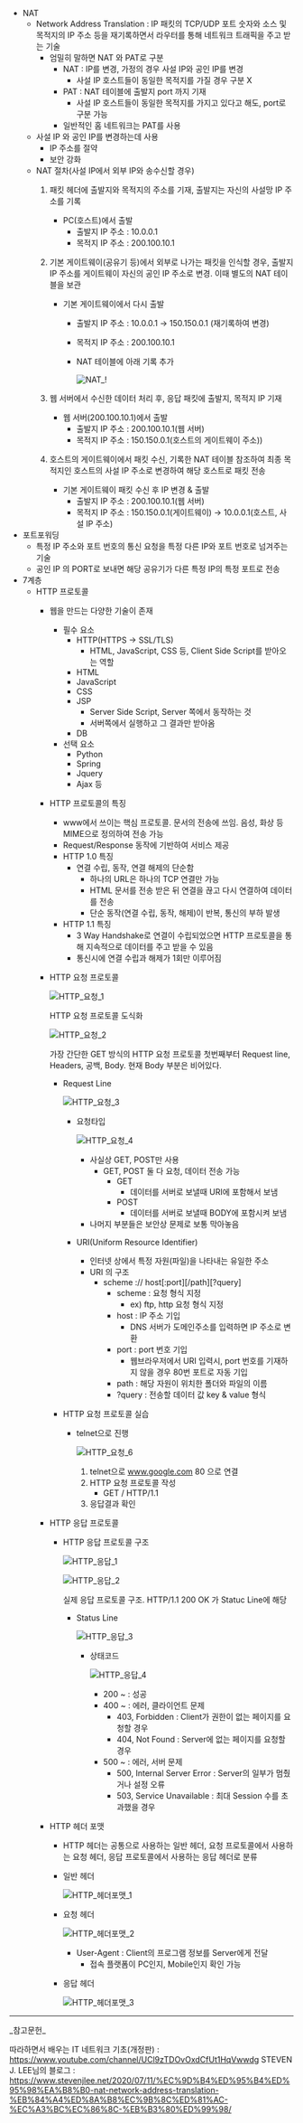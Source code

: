 - NAT
    - Network Address Translation : IP 패킷의 TCP/UDP 포트 숫자와 소스 및 목적지의 IP 주소 등을 재기록하면서 라우터를 통해 네트워크 트래픽을 주고 받는 기술
        - 엄밀히 말하면 NAT 와 PAT로 구분
            - NAT : IP를 변경, 가정의 경우 사설 IP와 공인 IP를 변경
                - 사설 IP 호스트들이 동일한 목적지를 가질 경우 구분 X
            - PAT : NAT 테이블에 출발지 port 까지 기재
                - 사설 IP 호스트들이 동일한 목적지를 가지고 있다고 해도, port로 구분 가능
            - 일반적인 홈 네트워크는 PAT를 사용
    - 사설 IP 와 공인 IP를 변경하는데 사용
        - IP 주소를 절약
        - 보안 강화
    - NAT 절차(사설 IP에서 외부 IP와 송수신할 경우)
        1. 패킷 헤더에 출발지와 목적지의 주소를 기재, 출발지는 자신의 사설망 IP 주소를 기록
            - PC(호스트)에서 출발
                - 출발지 IP 주소 : 10.0.0.1
                - 목적지 IP 주소 : 200.100.10.1
        2. 기본 게이트웨이(공유기 등)에서 외부로 나가는 패킷을 인식할 경우, 출발지 IP 주소를 게이트웨이 자신의 공인 IP 주소로 변경. 이때 별도의 NAT 테이블을 보관
            - 기본 게이트웨이에서 다시 출발
                - 출발지 IP 주소 : 10.0.0.1 → 150.150.0.1 (재기록하여 변경)
                - 목적지 IP 주소 : 200.100.10.1
                - NAT 테이블에 아래 기록 추가

                    ![NAT_!](https://user-images.githubusercontent.com/60249222/120068054-ab476e00-c0b9-11eb-9fcc-1758558153aa.png)


        3. 웹 서버에서 수신한 데이터 처리 후, 응답 패킷에 출발지, 목적지 IP 기재
            - 웹 서버(200.100.10.1)에서 출발
                - 출발지 IP 주소 : 200.100.10.1(웹 서버)
                - 목적지 IP 주소 : 150.150.0.1(호스트의 게이트웨이 주소))
        4. 호스트의 게이트웨이에서 패킷 수신, 기록한 NAT 테이블 참조하여 최종 목적지인 호스트의 사설 IP 주소로 변경하여 해당 호스트로 패킷 전송
            - 기본 게이트웨이 패킷 수신 후 IP 변경 & 출발
                - 출발지 IP 주소 : 200.100.10.1(웹 서버)
                - 목적지 IP 주소 : 150.150.0.1(게이트웨이) → 10.0.0.1(호스트, 사설 IP 주소)
- 포트포워딩
    - 특정 IP 주소와 포트 번호의 통신 요청을 특정 다른 IP와 포트 번호로 넘겨주는 기술
    - 공인 IP 의 PORT로 보내면 해당 공유기가 다른 특정 IP의 특정 포트로 전송
- 7계층
    - HTTP 프로토콜
        - 웹을 만드는 다양한 기술이 존재
            - 필수 요소
                - HTTP(HTTPS → SSL/TLS)
                    - HTML, JavaScript, CSS 등, Client Side Script를 받아오는 역할
                - HTML
                - JavaScript
                - CSS
                - JSP
                    - Server Side Script, Server 쪽에서 동작하는 것
                    - 서버쪽에서 실행하고 그 결과만 받아옴
                - DB
            - 선택 요소
                - Python
                - Spring
                - Jquery
                - Ajax 등
        - HTTP 프로토콜의 특징
            - www에서 쓰이는 핵심 프로토콜. 문서의 전송에 쓰임. 음성, 화상 등 MIME으로 정의하여 전송 가능
            - Request/Response 동작에 기반하여 서비스 제공
            - HTTP 1.0 특징
                - 연결 수립, 동작, 연결 해제의 단순함
                    - 하나의 URL은 하나의 TCP 연결만 가능
                    - HTML 문서를 전송 받은 뒤 연결을 끊고 다시 연결하여 데이터를 전송
                    - 단순 동작(연결 수립, 동작, 해제)이 반복, 통신의 부하 발생
            - HTTP 1.1 특징
                - 3 Way Handshake로 연결이 수립되었으면 HTTP 프로토콜을 통해 지속적으로 데이터를 주고 받을 수 있음
                - 통신시에 연결 수립과 해제가 1회만 이루어짐
        - HTTP 요청 프로토콜

            ![HTTP_요청_1](https://user-images.githubusercontent.com/60249222/120068131-1b55f400-c0ba-11eb-8b1a-08f5e5cc2a42.png)


            HTTP 요청 프로토콜 도식화

            ![HTTP_요청_2](https://user-images.githubusercontent.com/60249222/120068141-2a3ca680-c0ba-11eb-8c7f-da1ad780ef85.png)

            가장 간단한 GET 방식의 HTTP 요청 프로토콜 첫번째부터 Request line, Headers, 공백, Body. 현재 Body 부분은 비어있다.

            - Request Line

                ![HTTP_요청_3](https://user-images.githubusercontent.com/60249222/120068148-3163b480-c0ba-11eb-8ea8-400030af92dd.png)

                - 요청타입

                    ![HTTP_요청_4](https://user-images.githubusercontent.com/60249222/120068155-39235900-c0ba-11eb-92ff-28bf8765dca8.png)

                    - 사실상 GET, POST만 사용
                        - GET, POST 둘 다 요청, 데이터 전송 가능
                            - GET
                                - 데이터를 서버로 보낼때 URI에 포함해서 보냄
                            - POST
                                - 데이터를 서버로 보낼때 BODY에 포함시켜 보냄
                    - 나머지 부분들은 보안상 문제로 보통 막아놓음
                - URI(Uniform Resource Identifier)
                    - 인터넷 상에서 특정 자원(파일)을 나타내는 유일한 주소
                    - URI 의 구조
                        - scheme :// host[:port][/path][?query]
                            - scheme : 요청 형식 지정
                                - ex) ftp, http 요청 형식 지정
                            - host : IP 주소 기입
                                - DNS 서버가 도메인주소를 입력하면 IP 주소로 변환
                            - port : port 번호 기입
                                - 웹브라우저에서 URI 입력시, port 번호를 기재하지 않을 경우 80번 포트로 자동 기입
                            - path : 해당 자원이 위치한 폴더와 파일의 이름
                            - ?query : 전송할 데이터 값 key & value 형식
            - HTTP 요청 프로토콜 실습
                - telnet으로 진행

                    ![HTTP_요청_6](https://user-images.githubusercontent.com/60249222/120068173-4c362900-c0ba-11eb-8ab2-1f2cc9a16448.png)

                    1. telnet으로 www.google.com 80 으로 연결
                    2. HTTP 요청 프로토콜 작성
                        - GET / HTTP/1.1
                    3. 응답결과 확인
        - HTTP 응답 프로토콜
            - HTTP 응답 프로토콜 구조

                ![HTTP_응답_1](https://user-images.githubusercontent.com/60249222/120068176-52c4a080-c0ba-11eb-95a1-d72dd14d694f.png)

                ![HTTP_응답_2](https://user-images.githubusercontent.com/60249222/120068182-59531800-c0ba-11eb-8b6d-8c2986e7545f.png)

                실제 응답 프로토콜 구조. HTTP/1.1 200 OK 가 Statuc Line에 해당

                - Status Line

                    ![HTTP_응답_3](https://user-images.githubusercontent.com/60249222/120068196-63751680-c0ba-11eb-8b76-e1c742b80f3e.png)

                    - 상태코드

                        ![HTTP_응답_4](https://user-images.githubusercontent.com/60249222/120068208-6a9c2480-c0ba-11eb-9ed8-ce1a380ec9c6.png)

                        - 200 ~ : 성공
                        - 400 ~ : 에러, 클라이언트 문제
                            - 403, Forbidden : Client가 권한이 없는 페이지를 요청할 경우
                            - 404, Not Found : Server에 없는 페이지를 요청할 경우
                        - 500 ~ : 에러, 서버 문제
                            - 500, Internal Server Error : Server의 일부가 멈췄거나 설정 오류
                            - 503, Service Unavailable : 최대 Session 수를 초과했을 경우
        - HTTP 헤더 포맷
            - HTTP 헤더는 공통으로 사용하는 일반 헤더, 요청 프로토콜에서 사용하는 요청 헤더, 응답 프로토콜에서 사용하는 응답 헤더로 분류
            - 일반 헤더

                ![HTTP_헤더포맷_1](https://user-images.githubusercontent.com/60249222/120068223-7556b980-c0ba-11eb-89d3-3bd1226e1353.png)

            - 요청 헤더

                ![HTTP_헤더포맷_2](https://user-images.githubusercontent.com/60249222/120068235-7b4c9a80-c0ba-11eb-8e7c-9b2a5fd57520.png)

                - User-Agent : Client의 프로그램 정보를 Server에게 전달
                    - 접속 플랫폼이 PC인지, Mobile인지 확인 가능
            - 응답 헤더

                ![HTTP_헤더포맷_3](https://user-images.githubusercontent.com/60249222/120068241-830c3f00-c0ba-11eb-837b-52636f90c0ab.png)
                
                
<hr/>
_참고문헌_

따라하면서 배우는 IT 네트워크 기초(개정판) : <https://www.youtube.com/channel/UCl9zTDOvOxdCfUt1HqVwwdg>
STEVEN J. LEE님의 블로그 : <https://www.stevenjlee.net/2020/07/11/%EC%9D%B4%ED%95%B4%ED%95%98%EA%B8%B0-nat-network-address-translation-%EB%84%A4%ED%8A%B8%EC%9B%8C%ED%81%AC-%EC%A3%BC%EC%86%8C-%EB%B3%80%ED%99%98/>
